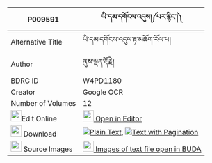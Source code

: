 |P009591|ཡི་དམ་དགོངས་འདུས།༼པར་རྙིང་།༽ 
| --- | --- 
|Alternative Title |ཡི་དམ་དགོངས་འདུས་རྟ་མཆོག་རོལ་པ།
|Author| ནུས་ལྡན་རྡོ་རྗེ།
|BDRC ID | W4PD1180
|Creator | Google OCR
|Number of Volumes| 12
|<img width="25" src="https://img.icons8.com/color/25/000000/edit-property.png">Edit Online| [<img width="25" src="https://avatars.githubusercontent.com/u/45091458?s=200&v=4"> Open in Editor](http://editor.openpecha.org/P009591)
|<img width="25" src="https://img.icons8.com/fluent/48/000000/download-2.png"/>  Download | [![](https://img.icons8.com/color/20/000000/txt.png)Plain Text](https://github.com/Openpecha/P009591/releases/download/v1/yidam_gong_du_pa_ra_nying_plain_P009591.zip), [![](https://img.icons8.com/color/20/000000/txt.png)Text with Pagination](https://github.com/Openpecha/P009591/releases/download/v1/yidam_gong_du_pa_ra_nying_pages_P009591.zip)
|<img width="25" src="https://img.icons8.com/plasticine/100/000000/pictures-folder.png"/>  Source Images | [<img width="25" src="https://library.bdrc.io/icons/BUDA-small.svg"> Images of text file open in BUDA](https://library.bdrc.io/show/bdr:W4PD1180)